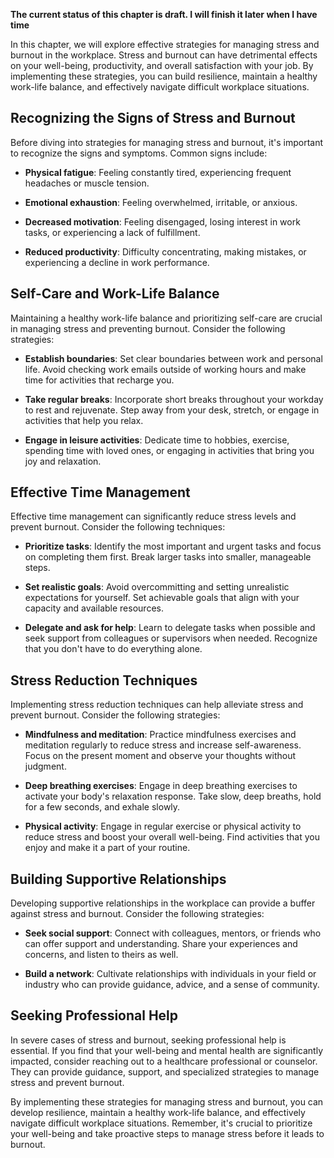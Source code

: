 **The current status of this chapter is draft. I will finish it later when I have time**

In this chapter, we will explore effective strategies for managing stress and burnout in the workplace. Stress and burnout can have detrimental effects on your well-being, productivity, and overall satisfaction with your job. By implementing these strategies, you can build resilience, maintain a healthy work-life balance, and effectively navigate difficult workplace situations.

Recognizing the Signs of Stress and Burnout
-------------------------------------------

Before diving into strategies for managing stress and burnout, it's important to recognize the signs and symptoms. Common signs include:

* **Physical fatigue**: Feeling constantly tired, experiencing frequent headaches or muscle tension.

* **Emotional exhaustion**: Feeling overwhelmed, irritable, or anxious.

* **Decreased motivation**: Feeling disengaged, losing interest in work tasks, or experiencing a lack of fulfillment.

* **Reduced productivity**: Difficulty concentrating, making mistakes, or experiencing a decline in work performance.

Self-Care and Work-Life Balance
-------------------------------

Maintaining a healthy work-life balance and prioritizing self-care are crucial in managing stress and preventing burnout. Consider the following strategies:

* **Establish boundaries**: Set clear boundaries between work and personal life. Avoid checking work emails outside of working hours and make time for activities that recharge you.

* **Take regular breaks**: Incorporate short breaks throughout your workday to rest and rejuvenate. Step away from your desk, stretch, or engage in activities that help you relax.

* **Engage in leisure activities**: Dedicate time to hobbies, exercise, spending time with loved ones, or engaging in activities that bring you joy and relaxation.

Effective Time Management
-------------------------

Effective time management can significantly reduce stress levels and prevent burnout. Consider the following techniques:

* **Prioritize tasks**: Identify the most important and urgent tasks and focus on completing them first. Break larger tasks into smaller, manageable steps.

* **Set realistic goals**: Avoid overcommitting and setting unrealistic expectations for yourself. Set achievable goals that align with your capacity and available resources.

* **Delegate and ask for help**: Learn to delegate tasks when possible and seek support from colleagues or supervisors when needed. Recognize that you don't have to do everything alone.

Stress Reduction Techniques
---------------------------

Implementing stress reduction techniques can help alleviate stress and prevent burnout. Consider the following strategies:

* **Mindfulness and meditation**: Practice mindfulness exercises and meditation regularly to reduce stress and increase self-awareness. Focus on the present moment and observe your thoughts without judgment.

* **Deep breathing exercises**: Engage in deep breathing exercises to activate your body's relaxation response. Take slow, deep breaths, hold for a few seconds, and exhale slowly.

* **Physical activity**: Engage in regular exercise or physical activity to reduce stress and boost your overall well-being. Find activities that you enjoy and make it a part of your routine.

Building Supportive Relationships
---------------------------------

Developing supportive relationships in the workplace can provide a buffer against stress and burnout. Consider the following strategies:

* **Seek social support**: Connect with colleagues, mentors, or friends who can offer support and understanding. Share your experiences and concerns, and listen to theirs as well.

* **Build a network**: Cultivate relationships with individuals in your field or industry who can provide guidance, advice, and a sense of community.

Seeking Professional Help
-------------------------

In severe cases of stress and burnout, seeking professional help is essential. If you find that your well-being and mental health are significantly impacted, consider reaching out to a healthcare professional or counselor. They can provide guidance, support, and specialized strategies to manage stress and prevent burnout.

By implementing these strategies for managing stress and burnout, you can develop resilience, maintain a healthy work-life balance, and effectively navigate difficult workplace situations. Remember, it's crucial to prioritize your well-being and take proactive steps to manage stress before it leads to burnout.

